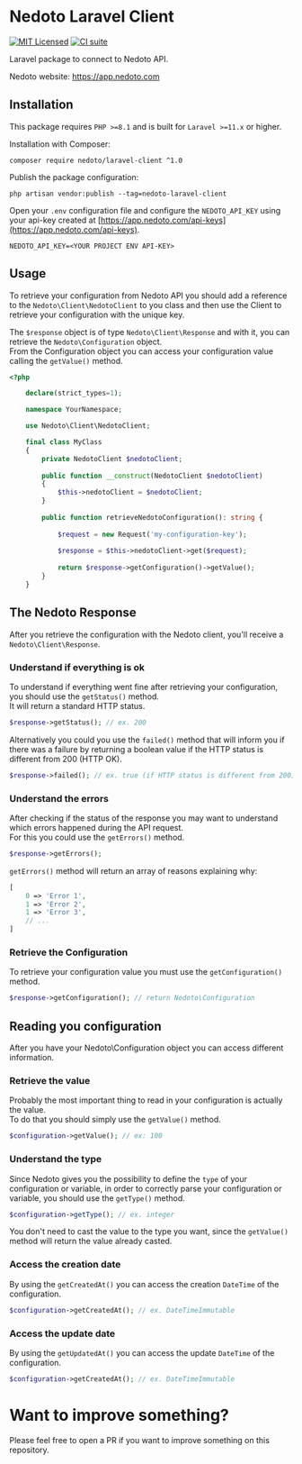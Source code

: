# Nedoto Laravel Client

[![MIT Licensed](https://img.shields.io/badge/license-MIT-brightgreen.svg?style=flat-square)](LICENSE) [![CI suite](https://github.com/nedoto/laravel-client/actions/workflows/ci.yml/badge.svg)](https://github.com/nedoto/laravel-client/actions/workflows/ci.yml)

Laravel package to connect to Nedoto API.

Nedoto website: https://app.nedoto.com

## Installation

This package requires `PHP >=8.1` and is built for `Laravel >=11.x` or higher.

Installation with Composer:

```shell
composer require nedoto/laravel-client ^1.0
```

Publish the package configuration:

```shell
php artisan vendor:publish --tag=nedoto-laravel-client
```

Open your `.env` configuration file and configure the `NEDOTO_API_KEY` using your api-key created
at [https://app.nedoto.com/api-keys](https://app.nedoto.com/api-keys).

```dotenv
NEDOTO_API_KEY=<YOUR PROJECT ENV API-KEY>
```

## Usage

To retrieve your configuration from Nedoto API you should add a reference to the `Nedoto\Client\NedotoClient` to you
class and then
use the Client to retrieve your configuration with the unique key.

The `$response` object is of type `Nedoto\Client\Response` and with it, you can retrieve the `Nedoto\Configuration`
object.  
From the Configuration object you can access your configuration value calling the `getValue()` method.

```php
<?php

    declare(strict_types=1);

    namespace YourNamespace;

    use Nedoto\Client\NedotoClient;

    final class MyClass
    {
        private NedotoClient $nedotoClient;
        
        public function __construct(NedotoClient $nedotoClient)
        {
            $this->nedotoClient = $nedotoClient;
        }
    
        public function retrieveNedotoConfiguration(): string {
        
            $request = new Request('my-configuration-key');
            
            $response = $this->nedotoClient->get($request);
            
            return $response->getConfiguration()->getValue();
        }
    }
```

## The Nedoto Response

After you retrieve the configuration with the Nedoto client, you'll receive a `Nedoto\Client\Response`.

### Understand if everything is ok

To understand if everything went fine after retrieving your configuration, you should use the `getStatus()` method.  
It will return a standard HTTP status.

```php
$response->getStatus(); // ex. 200
```

Alternatively you could you use the `failed()` method that will inform you if there was a failure by returning a boolean
value if the HTTP status is different from 200 (HTTP OK).

```php
$response->failed(); // ex. true (if HTTP status is different from 200)
```

### Understand the errors

After checking if the status of the response you may want to understand which errors happened during the API request.  
For this you could use the `getErrors()` method.

```php
$response->getErrors();
```

`getErrors()` method will return an array of reasons explaining why:

```php
[
    0 => 'Error 1',
    1 => 'Error 2',
    1 => 'Error 3',
    // ...
]
```

### Retrieve the Configuration

To retrieve your configuration value you must use the `getConfiguration()` method.

```php
$response->getConfiguration(); // return Nedoto\Configuration
```

## Reading you configuration

After you have your Nedoto\Configuration object you can access different information.

### Retrieve the value

Probably the most important thing to read in your configuration is actually the value.  
To do that you should simply use the `getValue()` method.

```php
$configuration->getValue(); // ex: 100
```

### Understand the type

Since Nedoto gives you the possibility to define the `type` of your configuration or variable, in order to correctly parse
your configuration or variable, you should use the `getType()` method.

```php
$configuration->getType(); // ex. integer
```

You don't need to cast the value to the type you want, since the `getValue()` method will return the value already casted.

### Access the creation date

By using the `getCreatedAt()` you can access the creation `DateTime` of the configuration.

```php
$configuration->getCreatedAt(); // ex. DateTimeImmutable
```

### Access the update date

By using the `getUpdatedAt()` you can access the update `DateTime` of the configuration.

```php
$configuration->getCreatedAt(); // ex. DateTimeImmutable
```

# Want to improve something?

Please feel free to open a PR if you want to improve something on this repository.
